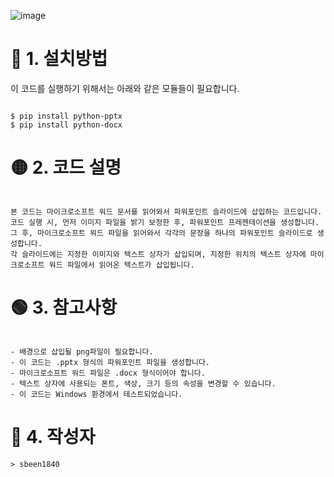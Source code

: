 ![image](https://user-images.githubusercontent.com/108644811/233672869-3033f4b7-3896-49a8-b3ff-f0288f60a82e.png)


# 🔴 1. 설치방법

이 코드를 실행하기 위해서는 아래와 같은 모듈들이 필요합니다.

```

$ pip install python-pptx
$ pip install python-docx

```

# 🟡 2. 코드 설명

```

본 코드는 마이크로소프트 워드 문서를 읽어와서 파워포인트 슬라이드에 삽입하는 코드입니다.
코드 실행 시, 먼저 이미지 파일을 밝기 보정한 후, 파워포인트 프레젠테이션을 생성합니다. 
그 후, 마이크로소프트 워드 파일을 읽어와서 각각의 문장을 하나의 파워포인트 슬라이드로 생성합니다. 
각 슬라이드에는 지정한 이미지와 텍스트 상자가 삽입되며, 지정한 위치의 텍스트 상자에 마이크로소프트 워드 파일에서 읽어온 텍스트가 삽입됩니다.

```

# 🟢 3. 참고사항
```

- 배경으로 삽입될 png파일이 필요합니다.
- 이 코드는 .pptx 형식의 파워포인트 파일을 생성합니다.
- 마이크로소프트 워드 파일은 .docx 형식이어야 합니다.
- 텍스트 상자에 사용되는 폰트, 색상, 크기 등의 속성을 변경할 수 있습니다.
- 이 코드는 Windows 환경에서 테스트되었습니다.

```

# 🔵 4. 작성자
```
> sbeen1840
```
